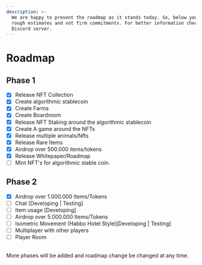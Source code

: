 ```yaml
---
description: >-
  We are happy to present the roadmap as it stands today. So, below you’ll find
  rough estimates and not firm commitments. For better information check our
  Discord server.
---
```


# Roadmap

## Phase 1

* [x] Release NFT Collection
* [x] Create algorithmic stablecoin
* [x] Create Farms
* [x] Create Boardroom
* [x] Release NFT Staking around the algorithmic stablecoin
* [x] Create A game around the NFTs
* [x] Release multiple animals/Nfts
* [x] Release Rare Items
* [x] Airdrop over 500.000 items/tokens
* [x] Release Whitepaper/Roadmap
* [ ] Mint NFT's for algorithmic stable coin.

## Phase 2

* [x] Airdrop over 1.000.000 Items/Tokens
* [ ] Chat \[Developing | Testing]
* [ ] Item usage \[Developing]
* [ ] Airdrop over 5.000.000 Items/Tokens
* [ ] Isometric Movement (Habbo Hotel Style)\[Developing | Testing]
* [ ] Multiplayer with other players
* [ ] Player Room

\
More phases will be added and roadmap change be changed at any time.
